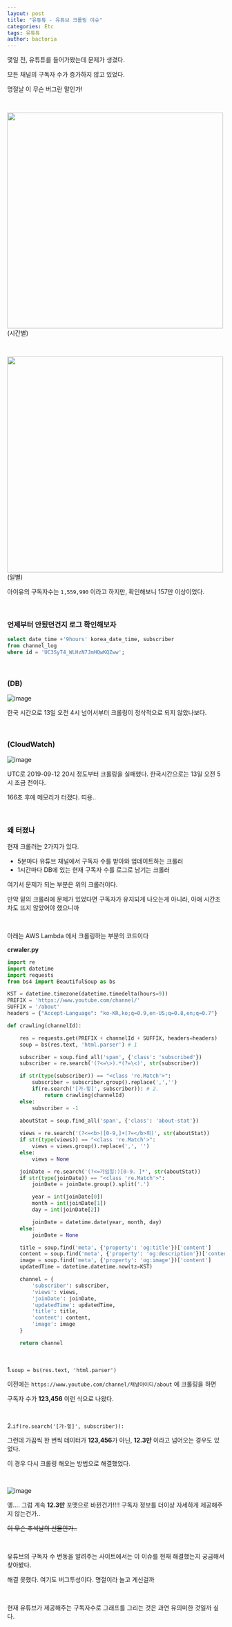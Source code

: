 ```yaml
---
layout: post
title: "유튜튜 - 유튜브 크롤링 이슈"
categories: Etc
tags: 유튜튜
author: bactoria
---
```


몇일 전, 유튜튜를 들어가봤는데 문제가 생겼다.

모든 채널의 구독자 수가 증가하지 않고 있었다.

명절날 이 무슨 버그란 말인가!

&nbsp;

<img src="https://user-images.githubusercontent.com/25674959/64920674-5a181d80-d7f5-11e9-8b16-cb2bcf9ee261.PNG" width="500" />
(시간별)

&nbsp;

<img src="https://user-images.githubusercontent.com/25674959/64920669-4c629800-d7f5-11e9-8229-ef6f90ac87d9.png" width="500" />
(일별)

아이유의 구독자수는 `1,559,990` 이라고 하지만, 확인해보니 157만 이상이었다.

&nbsp;

### 언제부터 안됬던건지 로그 확인해보자

```sql
select date_time +'9hours' korea_date_time, subscriber
from channel_log
where id = 'UC3SyT4_WLHzN7JmHQwKQZww';
```

&nbsp;

### (DB)

![image](https://user-images.githubusercontent.com/25674959/64920939-0c50e480-d7f8-11e9-8874-490de52d88f4.png)

한국 시간으로 13일 오전 4시 넘어서부터 크롤링이 정삭적으로 되지 않았나보다.

&nbsp;

### (CloudWatch)

![image](https://user-images.githubusercontent.com/25674959/64930986-3f36bf00-d870-11e9-9789-024923a46714.png)  

UTC로 2019-09-12 20시 정도부터 크롤링을 실패했다. 한국시간으로는 13일 오전 5시 조금 전이다.

166초 후에 메모리가 터졌다. 띠용..

&nbsp;

### 왜 터졌나

현재 크롤러는 2가지가 있다.

- 5분마다 유튜브 채널에서 구독자 수를 받아와 업데이트하는 크롤러
- 1시간마다 DB에 있는 현재 구독자 수를 로그로 남기는 크롤러

여기서 문제가 되는 부분은 위의 크롤러이다.

만약 밑의 크롤러에 문제가 있었다면 구독자가 유지되게 나오는게 아니라, 아애 시간조차도 뜨지 않았어야 했으니까

&nbsp;

아래는 AWS Lambda 에서 크롤링하는 부분의 코드이다

**crwaler.py**
```python
import re
import datetime
import requests
from bs4 import BeautifulSoup as bs

KST = datetime.timezone(datetime.timedelta(hours=9))
PREFIX = 'https://www.youtube.com/channel/'
SUFFIX = '/about'
headers = {"Accept-Language": "ko-KR,ko;q=0.9,en-US;q=0.8,en;q=0.7"}

def crawling(channelId):

    res = requests.get(PREFIX + channelId + SUFFIX, headers=headers)
    soup = bs(res.text, 'html.parser') # 1

    subscriber = soup.find_all('span', {'class': 'subscribed'})
    subscriber = re.search('(?<=\>).*(?=\<)', str(subscriber))

    if str(type(subscriber)) == "<class 're.Match'>": 
        subscriber = subscriber.group().replace(',','') 
        if(re.search('[가-힣]', subscriber)): # 2.
            return crawling(channelId)
    else:
        subscriber = -1
        
    aboutStat = soup.find_all('span', {'class': 'about-stat'})

    views = re.search('(?<=<b>)[0-9,]+(?=</b>회)', str(aboutStat))
    if str(type(views)) == "<class 're.Match'>":
        views = views.group().replace(',', '')
    else:
        views = None

    joinDate = re.search('(?<=가입일:)[0-9. ]*', str(aboutStat))
    if str(type(joinDate)) == "<class 're.Match'>":
        joinDate = joinDate.group().split('.')

        year = int(joinDate[0])
        month = int(joinDate[1])
        day = int(joinDate[2])

        joinDate = datetime.date(year, month, day)
    else:
        joinDate = None

    title = soup.find('meta', {'property': 'og:title'})['content']
    content = soup.find('meta', {'property': 'og:description'})['content']
    image = soup.find('meta', {'property': 'og:image'})['content']
    updatedTime = datetime.datetime.now(tz=KST)

    channel = {
        'subscriber': subscriber,
        'views': views,
        'joinDate': joinDate,
        'updatedTime': updatedTime,
        'title': title,
        'content': content,
        'image': image
    }

    return channel
```

&nbsp;

1.`soup = bs(res.text, 'html.parser')`

이전에는 `https://www.youtube.com/channel/채널아이디/about` 에 크롤링을 하면 

구독자 수가 **123,456** 이런 식으로 나왔다.

&nbsp;

2.`if(re.search('[가-힣]', subscriber)):`

그런데 가끔씩 한 번씩 데이터가 **123,456**가 아닌, **12.3만** 이라고 넘어오는 경우도 있었다.

이 경우 다시 크롤링 해오는 방법으로 해결했었다.

&nbsp;

![image](https://user-images.githubusercontent.com/25674959/64924065-6b742080-d81b-11e9-98a8-5da45dd49142.png)

엥.... 그럼 계속 **12.3만** 포맷으로 바뀐건가!!!! 구독자 정보를 더이상 자세하게 제공해주지 않는건가..

~~이 무슨 추석날의 선물인가..~~

&nbsp;
&nbsp;

유튜브의 구독자 수 변동을 알려주는 사이트에서는 이 이슈를 현재 해결했는지 궁금해서 찾아봤다.

해결 못했다. 여기도 버그투성이다. 명절이라 놀고 계신걸까

&nbsp;

현재 유튜브가 제공해주는 구독자수로 그래프를 그리는 것은 과연 유의미한 것일까 싶다.
